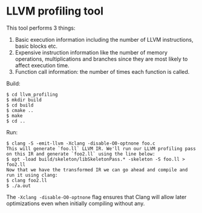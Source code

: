 # LLVM profiling tool

This tool performs 3 things:
1. Basic execution information including the number of LLVM instructions, basic blocks etc.
2. Expensive instruction information like the number of memory operations, multiplications and branches since they are most likely to affect execution time.
3. Function call information: the number of times each function is called.

Build:

    $ cd llvm_profiling
    $ mkdir build
    $ cd build
    $ cmake ..
    $ make
    $ cd ..

Run:

    $ clang -S -emit-llvm -Xclang -disable-O0-optnone foo.c
    This will generate `foo.ll` LLVM IR. We'll run our LLVM profiling pass on this IR and generate `foo2.ll` using the line below:
    $ opt -load build/skeleton/libSkeletonPass.* -skeleton -S foo.ll > foo2.ll
    Now that we have the transformed IR we can go ahead and compile and run it using clang:
    $ clang foo2.ll
    $ ./a.out 
    
The `-Xclang -disable-O0-optnone` flag ensures that Clang will allow later optimizations even when initially compiling without any. 
